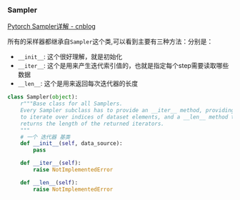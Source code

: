 
### Sampler
[Pytorch Sampler详解 - cnblog](https://www.cnblogs.com/marsggbo/p/11541054.html)
  
所有的采样器都继承自`Sampler`这个类,可以看到主要有三种方法：分别是：
-   `__init__`: 这个很好理解，就是初始化
-   `__iter__`: 这个是用来产生迭代索引值的，也就是指定每个step需要读取哪些数据
-   `__len__`: 这个是用来返回每次迭代器的长度

```python
class Sampler(object):
    r"""Base class for all Samplers.
    Every Sampler subclass has to provide an __iter__ method, providing a way
    to iterate over indices of dataset elements, and a __len__ method that
    returns the length of the returned iterators.
    """
    # 一个 迭代器 基类
    def __init__(self, data_source):
        pass

    def __iter__(self):
        raise NotImplementedError

    def __len__(self):
        raise NotImplementedError
```

